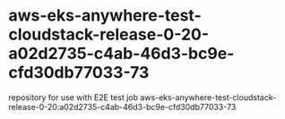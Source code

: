 # aws-eks-anywhere-test-cloudstack-release-0-20-a02d2735-c4ab-46d3-bc9e-cfd30db77033-73
repository for use with E2E test job aws-eks-anywhere-test-cloudstack-release-0-20:a02d2735-c4ab-46d3-bc9e-cfd30db77033-73
